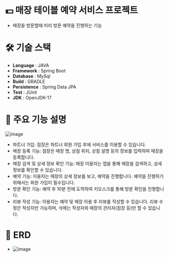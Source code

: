 # 💵 매장 테이블 예약 서비스 프로젝트

+ 매장을 방문할때 미리 방문 예약을 진행하는 기능

# 🛠️ 기술 스택

+ **Language** : JAVA
+ **Framework** : Spring Boot
+ **Database** : MySql
+ **Build** : GRADLE
+ **Persistence** : Spring Data JPA
+ **Test** : JUnit
+ **JDK** : OpenJDK-17

# 🔴 주요 기능 설명

![image](https://github.com/user-attachments/assets/ef1f97ed-db48-40b8-9af6-9cc2c38eca29)

+ 파트너 가입: 점장은 파트너 회원 가입 후에 서비스를 이용할 수 있습니다.
+ 매장 등록 기능: 점장은 매장 명, 상점 위치, 상점 설명 등의 정보를 입력하여 매장을 등록합니다.
+ 매장 검색 및 상세 정보 확인 기능: 매장 이용자는 앱을 통해 매장을 검색하고, 상세 정보를 확인할 수 있습니다.
+ 예약 기능: 이용자는 매장의 상세 정보를 보고, 예약을 진행합니다. 예약을 진행하기 위해서는 회원 가입이 필수입니다.
+ 방문 확인 기능: 예약 후 10분 전에 도착하여 키오스크를 통해 방문 확인을 진행합니다.
+ 리뷰 작성 기능: 이용자는 예약 및 매장 이용 후 리뷰를 작성할 수 있습니다. 리뷰 수정은 작성자만 가능하며, 삭제는 작성자와 매장의 관리자(점장 등)만 할 수 있습니다.

# 🧾 ERD
+ ![image](https://github.com/user-attachments/assets/922acdaa-36d9-4a97-a6dc-df5e9c79431f)


